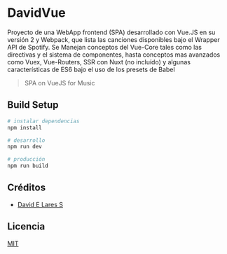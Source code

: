 # DavidVue

Proyecto de una WebApp frontend (SPA) desarrollado con Vue.JS en su versión 2 y Webpack, que lista las canciones disponibles bajo el Wrapper API de Spotify.
Se Manejan conceptos del Vue-Core tales como las directivas y el sistema de componentes, hasta conceptos mas avanzados como Vuex, Vue-Routers, SSR con Nuxt (no incluído) y algunas características de ES6 bajo el uso de los presets de Babel

> SPA on VueJS for Music

## Build Setup

``` bash
# instalar dependencias
npm install

# desarrollo
npm run dev

# producción
npm run build
```

## Créditos
- [David E Lares S](https://twitter.com/@davidlares3)

## Licencia

[MIT](https://opensource.org/licenses/MIT)
